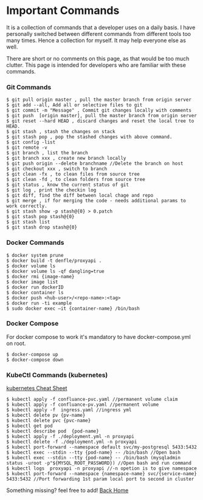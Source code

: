 # Important Commands
It is a collection of commands that a developer uses on a daily basis. I have personally switched between different commands from different tools too many times.
Hence a collection for myself. It may help everyone else as well.

There are short or no comments on this page, as that would be too much clutter. This page is intended for developers who are familiar with these commands.


### Git Commands

```git
$ git pull origin master , pull the master branch from origin server
$ git add --all, Add all or selective files to git
$ git commit -m "Message" , Commit git changes locally with comments
$ git push  [origin master], pull the master branch from origin server
$ git reset --hard HEAD , discard changes and reset the local tree to HEAD.
$ git stash , stash the changes on stack
$ git stash pop , pop the stashed changes with above command.
$ git config -list
$ git remote -v 
$ git branch , list the branch
$ git branch xxx , create new branch locally
$ git push origin --delete branchname //Delete the branch on host
$ git checkout xxx , switch to branch
$ git clean -fx , to clean files from source tree
$ git clean -fd , to clean folders from source tree
$ git status , know the current status of git
$ git log , print the checkin log
$ git diff, find the diff between local chage and repo
$ git merge , if for merging the code - needs additional params to work correctly.
$ git stash show -p stash@{0} > 0.patch
$ git stash pop stash@{0}
$ git stash list
$ git stash drop stash@{0} 
```
### Docker Commands

```
$ docker system prune
$ docker build -t denfle/proxyapi .
$ docker volume ls
$ docker volume ls -qf dangling=true
$ docker rmi {image-name}
$ docker image list
$ docker run dockerID
$ docker container ls
$ docker push <hub-user>/<repo-name>:<tag>
$ docker run -ti example
$ sudo docker exec –it {container-name} /bin/bash
```
### Docker Compose
For docker compose to work it's mandatory to have docker-compose.yml on root.

```
$ docker-compose up
$ docker-compose down
```

### KubeCtl Commands (kubernetes)

[kubernetes Cheat Sheet](https://kubernetes.io/docs/reference/kubectl/cheatsheet/)

```
$ kubectl apply -f confluance-pvc.yaml //permanent volume claim
$ kubectl apply -f confluance-pv.yaml //permanent volume
$ kubectl apply -f  ingress.yaml //ingress yml
$ kubectl delete pv {pv-name}
$ kubectl delete pvc {pvc-name}
$ kubectl get pod
$ kubectl describe pod  {pod-name}
$ kubectl apply -f ./deployment.yml -n proxyapi
$ kubectl delete -f ./deployment.yml -n proxyapi
$ kubectl port-forward --namespace default svc/my-postgresql 5433:5432
$ kubectl exec --stdin --tty {pod-name} -- /bin/bash //Open bash
$ kubectl exec --stdin --tty {pod-name} -- /bin/bash (mysqladmin status -uroot -p"${MYSQL_ROOT_PASSWORD}) //Open bash and run command
$ kubectl logs  proxyapi -n proxyapi //-n opetion is to give namespace
$ kubectl port-forward --namespace {namespace-name} svc/{service-name} 5433:5432 //Port forwarding 1st param local port to second in cluster
```
Something missing? feel free to add!
[Back Home](index.md)
